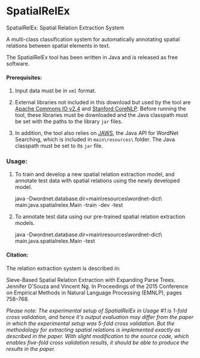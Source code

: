 # SpatialRelEx
SpatialRelEx: Spatial Relation Extraction System

A multi-class classification system for automatically annotating spatial relations between spatial elements in text. 

The SpatialRelEx tool has been written in Java and is released as free software.

#### Prerequisites:

1) Input data must be in `xml` format.

2) External libraries not included in this download but used by the tool are [Apache Commons IO v2.4](https://commons.apache.org/proper/commons-io/download_io.cgi) and [Stanford CoreNLP](http://nlp.stanford.edu/software/corenlp.shtml#Download). Before running the tool, these libraries must be downloaded and the Java classpath must be set with the paths to the library `jar` files.

3) In addition, the tool also relies on [JAWS](http://lyle.smu.edu/~tspell/jaws/), the Java API for WordNet Searching, which is included in `main\resources\` folder. The Java classpath must be set to its `jar` file.

### Usage:

1) To train and develop a new spatial relation extraction model, and annotate test data with spatial relations using the newly developed model.

    java -Dwordnet.database.dir=main\resources\wordnet-dict\ main.java.spatialrelex.Main -train <YOUR TRAIN DIRECTORY> -dev <YOUR DEVELOPMENT DIRECTORY> -test <YOUR TEST DIRECTORY>

2) To annotate test data using our pre-trained spatial relation extraction models.

    java -Dwordnet.database.dir=main\resources\wordnet-dict\ main.java.spatialrelex.Main -test <YOUR TEST DIRECTORY>

#### Citation:

The relation extraction system is described in:

Sieve-Based Spatial Relation Extraction with Expanding Parse Trees. Jennifer D'Souza and Vincent Ng. In Proceedings of the 2015 Conference on Empirical Methods in Natural Language Processing (EMNLP), pages 758–768.

*Please note: The experimental setup of SpatialRelEx in Usage #1 is 1-fold cross validation, and hence it's output evaluation may differ from the paper in which the experimental setup was 5-fold cross validation. But the methodology for extracting spatial relations is implemented exactly as described in the paper. With slight modification to the source code, which enables five-fold cross validation results, it should be able to produce the results in the paper.*
